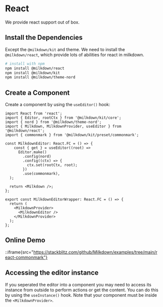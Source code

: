 # React

We provide react support out of box.

## Install the Dependencies

Except the `@milkdown/kit` and theme. We need to install the `@milkdown/react`, which provide lots of abilities for react in milkdown.

```bash
# install with npm
npm install @milkdown/react
npm install @milkdown/kit
npm install @milkdown/theme-nord
```

## Create a Component

Create a component by using the `useEditor()` hook:

```tsx
import React from 'react';
import { Editor, rootCtx } from '@milkdown/kit/core';
import { nord } from '@milkdown/theme-nord';
import { Milkdown, MilkdownProvider, useEditor } from '@milkdown/react';
import { commonmark } from '@milkdown/kit/preset/commonmark';

const MilkdownEditor: React.FC = () => {
    const { get } = useEditor((root) =>
      Editor.make()
        .config(nord)
        .config((ctx) => {
          ctx.set(rootCtx, root);
        })
        .use(commonmark),
  );

  return <Milkdown />;
};

export const MilkdownEditorWrapper: React.FC = () => {
  return (
    <MilkdownProvider>
      <MilkdownEditor />
    </MilkdownProvider>
  );
};
```

## Online Demo

::iframe{src="https://stackblitz.com/github/Milkdown/examples/tree/main/react-commonmark"}

## Accessing the editor instance

If you seperated the editor into a component you may need to access its instance from outside to perform actions or get the content.
You can do this by using the `useInstance()` hook. Note that your component must be inside the `<MilkdownProvider>`.
